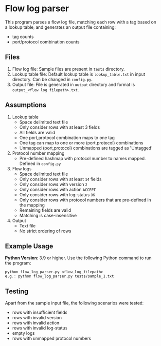 # Flow log parser
This program parses a flow log file, matching each row with a tag based on a lookup table, and generates an output file containing:
- tag counts
- port/protocol combination counts

## Files
1. Flow log file: Sample files are present in `tests` directory.
2. Lookup table file: Default lookup table is `lookup_table.txt` in input directory. Can be changed in `config.py`. 
3. Output file: File is generated in `output` directory and format is `output_<flow log filepath>.txt`.

## Assumptions
1. Lookup table
   - Space delimited text file
   - Only consider rows with at least 3 fields
   - All fields are valid
   - One port,protocol combination maps to one tag
   - One tag can map to one or more (port,protocol) combinations
   - Unmapped (port,protocol) combinations are tagged as 'Untagged'
2. Protocol number mapping
   - Pre-defined hashmap with protocol number to names mapped. Defined in `config.py`
3. Flow logs
   - Space delimited text file
   - Only consider rows with at least `14` fields
   - Only consider rows with version `2`
   - Only consider rows with action `ACCEPT`
   - Only consider rows with log-status `OK` 
   - Only consider rows with protocol numbers that are pre-defined in the mapping
   - Remaining fields are valid
   - Matching is case-insensitive
4. Output
   - Text file
   - No strict ordering of rows

## Example Usage
**Python Version**: 3.9 or higher.
Use the following Python command to run the program:
```
python flow_log_parser.py <flow_log_filepath>
e.g.: python flow_log_parser.py tests/sample_1.txt 
```

## Testing
Apart from the sample input file, the following scenarios were tested:
- rows with insufficient fields
- rows with invalid version
- rows with invalid action
- rows with invalid log-status
- empty logs
- rows with unmapped protocol numbers
